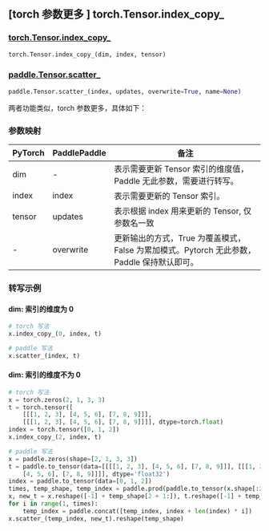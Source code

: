## [torch 参数更多 ] torch.Tensor.index_copy_

### [torch.Tensor.index_copy_](https://pytorch.org/docs/stable/generated/torch.Tensor.index_copy_.html?highlight=index_copy_#torch.Tensor.index_copy_)

```python
torch.Tensor.index_copy_(dim, index, tensor)
```

### [paddle.Tensor.scatter_](https://www.paddlepaddle.org.cn/documentation/docs/zh/api/paddle/Tensor_cn.html#id17)

```python
paddle.Tensor.scatter_(index, updates, overwrite=True, name=None)
```

两者功能类似，torch 参数更多，具体如下：
### 参数映射
| PyTorch | PaddlePaddle | 备注                        |
|---------|--------------|---------------------------|
| dim     | -            | 表示需要更新 Tensor 索引的维度值， Paddle 无此参数，需要进行转写。 |
| index   | index          | 表示需要更新的 Tensor 索引。 |
| tensor  | updates          | 表示根据 index 用来更新的 Tensor, 仅参数名一致 |
| -       | overwrite          | 更新输出的方式，True 为覆盖模式，False 为累加模式。Pytorch 无此参数，Paddle 保持默认即可。 |


### 转写示例
#### dim: 索引的维度为 0
```python
# torch 写法
x.index_copy_(0, index, t)

# paddle 写法
x.scatter_(index, t)
```
#### dim: 索引的维度不为 0
```python
# torch 写法
x = torch.zeros(2, 1, 3, 3)
t = torch.tensor([
    [[[1, 2, 3], [4, 5, 6], [7, 8, 9]]],
    [[[1, 2, 3], [4, 5, 6], [7, 8, 9]]]], dtype=torch.float)
index = torch.tensor([0, 1, 2])
x.index_copy_(2, index, t)

# paddle 写法
x = paddle.zeros(shape=[2, 1, 3, 3])
t = paddle.to_tensor(data=[[[[1, 2, 3], [4, 5, 6], [7, 8, 9]]], [[[1, 2, 3],
    [4, 5, 6], [7, 8, 9]]]], dtype='float32')
index = paddle.to_tensor(data=[0, 1, 2])
times, temp_shape, temp_index = paddle.prod(paddle.to_tensor(x.shape[:2])), x.shape, index
x, new_t = x.reshape([-1] + temp_shape[2 + 1:]), t.reshape([-1] + temp_shape[2 + 1:])
for i in range(1, times):
    temp_index = paddle.concat([temp_index, index + len(index) * i])
x.scatter_(temp_index, new_t).reshape(temp_shape)
```
